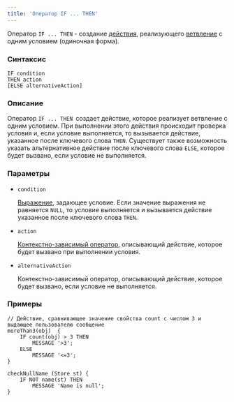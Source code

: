 ```yaml
---
title: 'Оператор IF ... THEN'
---
```


Оператор `IF ... THEN` - создание [действия](Actions.md), реализующего [ветвление](Branching_CASE_IF_MULTI.md#single) с одним условием (одиночная форма).

### Синтаксис

    IF condition 
    THEN action
    [ELSE alternativeAction]

### Описание

Оператор `IF ... THEN `создает действие, которое реализует ветвление с одним условием. При выполнении этого действия происходит проверка условия и, если условие выполняется, то вызывается действие, указанное после ключевого слова `THEN`. Существует также возможность указать альтернативное действие после ключевого слова `ELSE`, которое будет вызвано, если условие не выполняется.

### Параметры

- `condition`

    [Выражение](Expression.md), задающее условие. Если значение выражения не равняется `NULL`, то условие выполняется и вызывается действие указанное после ключевого слова `THEN`.

- `action`

    [Контекстно-зависимый оператор](Action_operators.md#contextdependent), описывающий действие, которое будет вызвано при выполнении условия.

- `alternativeAction`

    Контекстно-зависимый оператор, описывающий действие, которое будет вызвано, если условие не выполняется.

### Примеры

```lsf
// Действие, сравнивающее значение свойства count с числом 3 и выдающее пользователю сообщение
moreThan3(obj)  {
    IF count(obj) > 3 THEN
        MESSAGE '>3';
    ELSE
        MESSAGE '<=3';
}

checkNullName (Store st) {
    IF NOT name(st) THEN
        MESSAGE 'Name is null';
}
```
